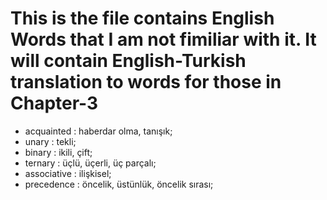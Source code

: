 # This is the file contains English Words that I am not fimiliar with it. It will contain English-Turkish translation to words for those in Chapter-3
- acquainted : haberdar olma, tanışık;
- unary : tekli;
- binary : ikili, çift;
- ternary : üçlü, üçerli, üç parçalı;
- associative : ilişkisel;
- precedence : öncelik, üstünlük, öncelik sırası;